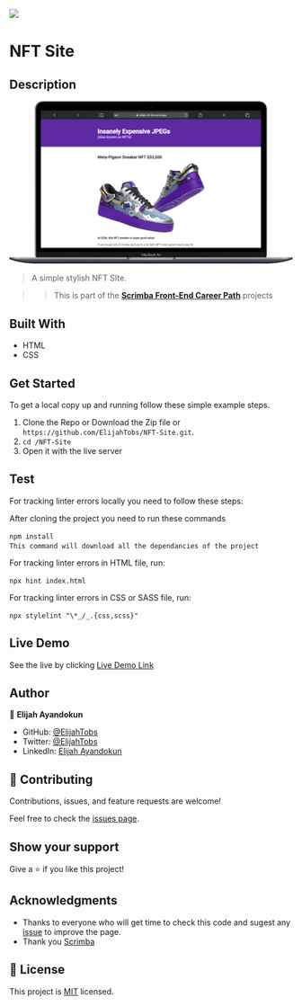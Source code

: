![](https://img.shields.io/badge/Scrimba-Front--End--Career--Path-blue)

# NFT Site

## Description

![image](images/mobile.png)

> A simple stylish NFT SIte.

>> This is part of the [**Scrimba Front-End Career Path**](https://scrimba.com/learn/frontend) projects

## Built With

- HTML
- CSS

## Get Started

To get a local copy up and running follow these simple example steps.

1. Clone the Repo or Download the Zip file or ``` https://github.com/ElijahTobs/NFT-Site.git ```.
2. ``` cd /NFT-Site ```
3. Open it with the live server

## Test

For tracking linter errors locally you need to follow these steps:

After cloning the project you need to run these commands

``` npm install ```  
`` This command will download all the dependancies of the project ``

For tracking linter errors in HTML file, run:

``` npx hint index.html ```

For tracking linter errors in CSS or SASS file, run:

``` npx stylelint "\*_/_.{css,scss}" ```

<!-- And For tracking linter errors in JavaScript file, run:

``` npx eslint index.js ``` -->

## Live Demo

See the live by clicking [Live Demo Link](https://elijah-nft-site.vercel.app//)

## Author

👤 **Elijah Ayandokun**

- GitHub: [@ElijahTobs](https://github.com/ElijahTobs)
- Twitter: [@ElijahTobs](https://twitter.com/elijahDevinci)
- LinkedIn: [Elijah Ayandokun](https://www.linkedin.com/in/elijahayandokun/)

## 🤝 Contributing

Contributions, issues, and feature requests are welcome!

Feel free to check the [issues page](https://github.com/ElijahTobs/NFT-Site/issues/).

## Show your support

Give a ⭐️ if you like this project!

## Acknowledgments

- Thanks to everyone who will get time to check this code and sugest any [issue](https://github.com/ElijahTobs/NFT-Site/issues) to improve the page.
- Thank you [Scrimba](https://www.scrimba.com/)

## 📝 License

This project is [MIT](./MIT.md) licensed.